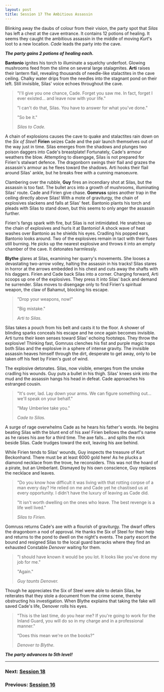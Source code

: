 ```yaml
---
layout: post
title: Session 17 The Ambitious Assassin
---
```


Blinking away the daubs of colour from their vision, the party spot that *Silas* has left a chest at the cave entrance. It contains 12 potions of healing. It seems they caught the ambitious assassin in the middle of moving *Kurt*'s loot to a new location. *Cade* leads the party into the cave.

***The party gains 2 potions of healing each.***

**Bantonio** ignites his torch to illuminate a squelchy underfoot. Glowing mushrooms feed from the slime on several large stalagmites. **Arti** raises their lantern flail, revealing thousands of needle-like stalactites in the cave ceiling. Chalky water drips from the needles into the stagnant pond on their left. Still invisible, Silas' voice echoes throughout the cave.

> "I'll give you one chance, Cade. Forget you saw me. In fact, forget I ever existed... and leave now with your life."
>
> "I can't do that, Silas. You have to answer for what you've done."
>
> "So be it."
>
> *Silas to Cade.*

A chain of explosions causes the cave to quake and stalactites rain down on the *Six of Steel*! **Firien** seizes Cade and the pair launch themselves out of the way just in time. Silas emerges from the shadows and plunges two poison daggers into Cade's breastplate! Fortunately, Cade's armour weathers the blow. Attempting to disengage, Silas is not prepared for Firien's stalwart defence. The dragonborn swings their flail and grazes the assassin's armour as he flees toward the shadows. Arti hooks their flail around Silas' ankle, but he breaks free with a cunning manoeuvre.

Clambering over the rubble, **Guy** fires an incendiary shot at Silas, but the assassin is too fast. The bullet arcs into a growth of mushrooms, illuminating Silas' route. Cade and Firien give chase. **Gomruss** spies another trap in the ceiling directly above Silas! With a mote of graviturgy, the chain of explosives slackens and falls at Silas' feet. Bantonio plants his torch and pleads with Silas to stand down, but this seems to only anger the assassin further.

Firien's fangs spark with fire, but Silas is not intimidated. He snatches up the chain of explosives and hurls it at Bantonio! A shock wave of heat washes over Bantonio as he shields his eyes. Cradling his popped ears, Bantonio looks around. Two of the explosives remain in tact with their fuses still burning. He picks up the nearest explosive and throws it into an empty chamber of the cave. It detonates harmlessly.

**Blythe** glares at Silas, examining her quarry's movements. She looses a devastating two-arrow volley, halting the assassin in his tracks! Silas stares in horror at the arrows embedded in his chest and cuts away the shafts with his daggers. Firien and Cade back Silas into a corner. Charging forward, Arti scoops up one of the explosives. They press it into Silas' back and demand he surrender. Silas moves to disengage only to find Firien's spiritual weapon, the claw of Bahamut, blocking his escape.

> "Drop your weapons, now!"
>
> "Big mistake."
>
> *Arti to Silas.*

Silas takes a pouch from his belt and casts it to the floor. A shower of blinding sparks conceals his escape and he once again becomes invisible. Arti turns their keen senses toward Silas' echoing footsteps. They throw the explosive! Thinking fast, Gomruss clenches his fist and purple magic traps both Silas and the explosive in a sphere of intense gravity. The invisible assassin heaves himself through the dirt, desperate to get away, only to be taken off his feet by Firien's gust of wind.

The explosive detonates. Silas, now visible, emerges from the smoke cradling his wounds. Guy puts a bullet in his thigh. Silas' knees sink into the mud and the assassin hangs his head in defeat. Cade approaches his estranged cousin.

> "It's over, lad. Lay down your arms. We can figure something out... we'll speak on your behalf."
>
> "May Umberlee take you."
>
> *Cade to Silas.*

A surge of rage overwhelms Cade as he hears his father's words. He begins beating Silas with the blunt end of his axe! Firien bellows the dwarf's name as he raises his axe for a third time. The axe falls... and splits the rock beside Silas. Cade trudges toward the exit, leaving his axe behind.

While Firien tends to Silas' wounds, Guy inspects the treasure of Kurt Beckonhand. There must be at least 6000 gold here! As he plucks a diamond necklace from the trove, he reconsiders. This was not the hoard of a pirate, but an Umberlant. Dismayed by his own conscience, Guy replaces the necklace and leaves.

> "Do you know how difficult it was living with that rotting corpse of a man every day? He relied on me and Cade yet he chastised us at every opportunity. I didn't have the luxury of leaving as Cade did.
>
> "It isn't worth dwelling on the ones who leave. The best revenge is a life well lived."
>
> *Silas to Firien.*

Gomruss returns Cade's axe with a flourish of graviturgy. The dwarf offers the dragonborn a nod of approval. He thanks the Six of Steel for their help and returns to the pond to dwell on the night's events. The party escort the bound and resigned Silas to the local guard barracks where they find an exhausted Constable *Denover* waiting for them.

> "I should have known it would be you lot. It looks like you've done my job for me."
>
> "Again."
>
> *Guy taunts Denover.*

Though he appreciates the Six of Steel were able to detain Silas, he reiterates that they stole a document from the crime scene, thereby obstructing his investigation. When Blythe explains that taking the fake will saved Cade's life, Denover rolls his eyes.

> "This is the last time, do you hear me? If you're going to work for the Inland Guard, you will do so in my charge and in a professional manner."
>
> "Does this mean we're on the books?"
>
> *Denover to Blythe.*

***The party advances to 5th level!***

---

### **Next: [Session 18](session-18)**
### **Previous: [Session 16](session-16)**
